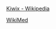 [Kiwix - Wikipedia](https://en.wikipedia.org/wiki/Kiwix)

[WikiMed](https://www.kiwix.org/en/downloads/windows/)
